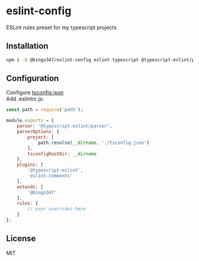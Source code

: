 # eslint-config

ESLint rules preset for my typescript projects

## Installation

```sh
npm i -D @bingo347/eslint-config eslint typescript @typescript-eslint/parser @typescript-eslint/eslint-plugin eslint-plugin-eslint-comments
```

## Configuration

Configure [tsconfig.json](https://www.typescriptlang.org/docs/handbook/tsconfig-json.html)
<br>Add .eslintrc.js:

```js
const path = require('path');

module.exports = {
    parser: '@typescript-eslint/parser',
    parserOptions: {
        project: [
            path.resolve(__dirname, './tsconfig.json')
        ],
        tsconfigRootDir: __dirname
    },
    plugins: [
        '@typescript-eslint',
        'eslint-comments'
    ],
    extends: [
        '@bingo347'
    ],
    rules: {
        // your overrides here
    }
};

```

## License

MIT
